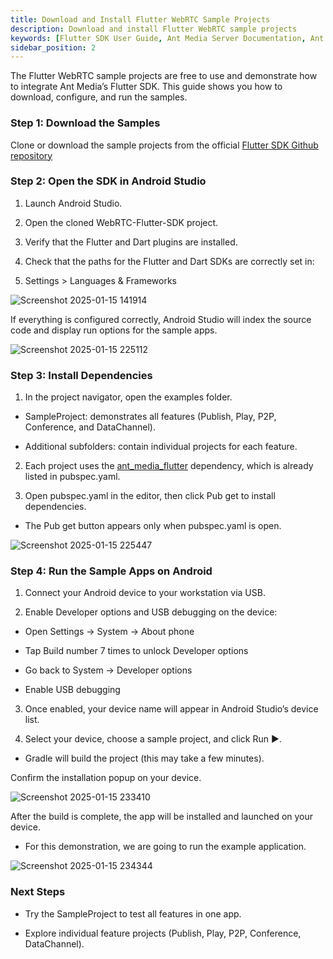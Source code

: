 ```yaml
---
title: Download and Install Flutter WebRTC Sample Projects
description: Download and install Flutter WebRTC sample projects 
keywords: [Flutter SDK User Guide, Ant Media Server Documentation, Ant Media Server Tutorials]
sidebar_position: 2
---
```


The Flutter WebRTC sample projects are free to use and demonstrate how to integrate Ant Media’s Flutter SDK. This guide shows you how to download, configure, and run the samples.


### Step 1: Download the Samples

Clone or download the sample projects from the official [Flutter SDK Github repository](https://github.com/ant-media/WebRTC-Flutter-SDK/)

### Step 2: Open the SDK in Android Studio

1. Launch Android Studio.

2. Open the cloned WebRTC-Flutter-SDK project.

3. Verify that the Flutter and Dart plugins are installed.

4. Check that the paths for the Flutter and Dart SDKs are correctly set in:

5. Settings > Languages & Frameworks


![Screenshot 2025-01-15 141914](https://github.com/user-attachments/assets/ca2a0bb9-8d19-424e-a73a-5b5ec6b9c4c2)

If everything is configured correctly, Android Studio will index the source code and display run options for the sample apps.

![Screenshot 2025-01-15 225112](https://github.com/user-attachments/assets/91e1a5d4-3877-4e83-b6f0-7228e0cbcf29)

### Step 3: Install Dependencies

1. In the project navigator, open the examples folder.

* SampleProject: demonstrates all features (Publish, Play, P2P, Conference, and DataChannel).

* Additional subfolders: contain individual projects for each feature.

2. Each project uses the [ant_media_flutter](https://pub.dev/packages/ant_media_flutter) dependency, which is already listed in pubspec.yaml.

3. Open pubspec.yaml in the editor, then click Pub get to install dependencies.

* The Pub get button appears only when pubspec.yaml is open.

![Screenshot 2025-01-15 225447](https://github.com/user-attachments/assets/2a37ce38-4d95-4e91-a861-86d59bb31117)

### Step 4: Run the Sample Apps on Android


1. Connect your Android device to your workstation via USB.

2. Enable Developer options and USB debugging on the device:

* Open Settings → System → About phone

* Tap Build number 7 times to unlock Developer options

* Go back to System → Developer options

* Enable USB debugging

3. Once enabled, your device name will appear in Android Studio’s device list.

4. Select your device, choose a sample project, and click Run ▶️.

* Gradle will build the project (this may take a few minutes).

Confirm the installation popup on your device.

![Screenshot 2025-01-15 233410](https://github.com/user-attachments/assets/e7fd0647-9441-4d83-8c84-d53c6f7690d2)

After the build is complete, the app will be installed and launched on your device.
- For this demonstration, we are going to run the example application.

![Screenshot 2025-01-15 234344](https://github.com/user-attachments/assets/a8f14bfd-a6ca-419f-ba1c-98c9dc31c09c)

### Next Steps

- Try the SampleProject to test all features in one app.

- Explore individual feature projects (Publish, Play, P2P, Conference, DataChannel).
